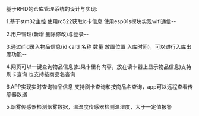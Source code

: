 基于RFID的仓库管理系统的设计与实现:

1.基于stm32主控 使用rc522获取ic卡信息 使用esp01s模块实现wifi通信--

2.用户管理(新增 删除修改)与登录--

3.通过rfid录入物品信息(id card 名称 数量 放置位置 入库时间)，可以进行入库出库功能--

4.网页可以一键查询物品信息(如果卡里有内容，放在读卡器上显示物品信息)支持刷卡查询 也支持按商品名杳询

6.APP实现实时查询物品信息 支持刷卡查询和按商品名查询，app可以远程查看传感器数据

5.烟雾传感器检测烟雾数据，温湿度传感器检测温湿度，大于一定值报警
